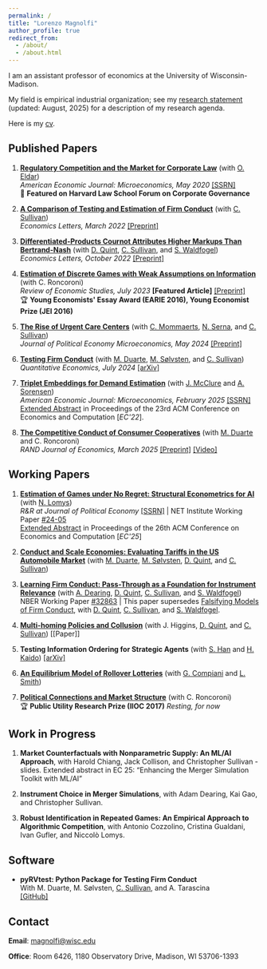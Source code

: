 ```yaml
---
permalink: /
title: "Lorenzo Magnolfi"
author_profile: true
redirect_from: 
  - /about/
  - /about.html
---
```


I am an assistant professor of economics at the University of Wisconsin-Madison. 

My field is empirical industrial organization; see my [research statement](files\Research_Statement+(5).pdf) (updated: August, 2025) for a description of my research agenda. 

Here is my [cv](files\cv_2025.pdf).

## Published Papers

1. [**Regulatory Competition and the Market for Corporate Law**](https://www.aeaweb.org/articles?id=10.1257%2Fmic.20180056) (with [O. Eldar](https://sites.google.com/view/ofereldar))  
   *American Economic Journal: Microeconomics, May 2020* [[SSRN]](https://papers.ssrn.com/sol3/papers.cfm?abstract_id=2685969)<br>
   📰 **Featured on Harvard Law School Forum on Corporate Governance** 

2. [**A Comparison of Testing and Estimation of Firm Conduct**](https://www.sciencedirect.com/science/article/pii/S0165176522000246) (with [C. Sullivan](https://sites.google.com/view/christopher-sullivan))  
   *Economics Letters, March 2022* [[Preprint]](files/papers/AComparisonOfTestingEstimationFirmConduct.pdf)

3. [**Differentiated-Products Cournot Attributes Higher Markups Than Bertrand-Nash**](https://doi.org/10.1016/j.econlet.2022.110804) (with [D. Quint](https://users.ssc.wisc.edu/~dquint/), [C. Sullivan](https://sites.google.com/view/christopher-sullivan), and [S. Waldfogel](https://www.swaldfogel.com/))  
   *Economics Letters, October 2022*   [[Preprint]](files/papers/BertrandCournot+(76).pdf)

4. [**Estimation of Discrete Games with Weak Assumptions on Information**](https://academic.oup.com/restud/advance-article-abstract/doi/10.1093/restud/rdac058/6670639) (with C. Roncoroni)  
   *Review of Economic Studies, July 2023* **[Featured Article]**  [[Preprint]](files/papers/EstimationDiscrGamesWeakInfo_MagnolfiRoncoroni_Mar2022.pdf)<br>
   🏆 **Young Economists' Essay Award (EARIE 2016), Young Economist Prize (JEI 2016)**  

5. [**The Rise of Urgent Care Centers**](https://www.journals.uchicago.edu/doi/10.1086/727821) (with [C. Mommaerts](https://sites.google.com/site/corinamommaerts/), [N. Serna](https://www.nserna.com/), and [C. Sullivan](https://sites.google.com/view/christopher-sullivan))  
   *Journal of Political Economy Microeconomics, May 2024* [[Preprint]](files/papers/RiseUCCs.pdf)

6. [**Testing Firm Conduct**](https://www.econometricsociety.org/publications/quantitative-economics/2024/07/01/Testing-Firm-Conduct) (with [M. Duarte](https://sites.google.com/view/marco-duarte/home), [M. Sølvsten](https://sites.google.com/site/mikkelsoelvsten/), and [C. Sullivan](https://sites.google.com/view/christopher-sullivan))  
   *Quantitative Economics, July 2024*  [[arXiv]](https://arxiv.org/abs/2301.06720)

7. [**Triplet Embeddings for Demand Estimation**](https://www.aeaweb.org/articles?id=10.1257/mic.20220248) (with [J. McClure](https://www.joncfmcclure.com/) and [A. Sorensen](https://users.ssc.wisc.edu/~sorensen/))  
  *American Economic Journal: Microeconomics, February 2025*  [[SSRN]](https://papers.ssrn.com/sol3/papers.cfm?abstract_id=4113399)<br>
[Extended Abstract](https://dl.acm.org/doi/10.1145/3490486.3538282) in Proceedings of the 23rd ACM Conference on Economics and Computation [*EC'22*]. 

9. [**The Competitive Conduct of Consumer Cooperatives**](https://onlinelibrary.wiley.com/doi/10.1111/1756-2171.12496) (with [M. Duarte](https://sites.google.com/view/marco-duarte/home) and C. Roncoroni)  
   *RAND Journal of Economics, March 2025* [[Preprint]](files/papers/Cooperatives+(16).pdf) [[Video]](https://youtu.be/O4qBSvh3SUU)

## Working Papers

1. [**Estimation of Games under No Regret: Structural Econometrics for AI**](files/papers/Estimation_of_Games_under_No_Regret_11_29.pdf) (with [N. Lomys](https://niccololomys.com/))  
   *R&R at Journal of Political Economy* [[SSRN]](https://ssrn.com/abstract=4269273) | NET Institute Working Paper [#24-05](https://ideas.repec.org/p/net/wpaper/2405.html)<br>
[Extended Abstract](https://dl.acm.org/doi/10.1145/3736252.3742516) in Proceedings of the 26th ACM Conference on Economics and Computation [*EC'25*]  

2. [**Conduct and Scale Economies: Evaluating Tariffs in the US Automobile Market**](/files/papers/ConductAndScaleEconomies_Manuscript+(1)) (with [M. Duarte](https://sites.google.com/view/marco-duarte/home), [M. Sølvsten](https://sites.google.com/site/mikkelsoelvsten/), [D. Quint](https://users.ssc.wisc.edu/~dquint/), and [C. Sullivan](https://sites.google.com/view/christopher-sullivan))

3. [**Learning Firm Conduct: Pass-Through as a Foundation for Instrument Relevance**](files/papers/Falsifying_Models_and_Tax_Instruments+(22)(2).pdf) (with [A. Dearing](https://business.cornell.edu/faculty-research/faculty/aed237/), [D. Quint](https://users.ssc.wisc.edu/~dquint/), [C. Sullivan](https://sites.google.com/view/christopher-sullivan), and [S. Waldfogel](https://www.swaldfogel.com/))<br>
NBER Working Paper [#32863](https://www.nber.org/papers/w32863) | This paper supersedes [Falsifying Models of Firm Conduct](magnolfi-quint-sullivan-waldfogel.pdf), with [D. Quint](https://users.ssc.wisc.edu/~dquint/), [C. Sullivan](https://sites.google.com/view/christopher-sullivan), and [S. Waldfogel](https://www.swaldfogel.com/).

4. [**Multi-homing Policies and Collusion**](files/papers/PlatformCollusion+(3).pdf) (with J. Higgins, [D. Quint](https://users.ssc.wisc.edu/~dquint/), and [C. Sullivan](https://sites.google.com/view/christopher-sullivan))  [[Paper]]

5. **Testing Information Ordering for Strategic Agents** (with [S. Han](https://sukjinhan.com/info-1) and [H. Kaido](https://people.bu.edu/hkaido/))  [[arXiv]](https://arxiv.org/abs/2402.19425)

6. [**An Equilibrium Model of Rollover Lotteries**](files/papers/Rollover.pdf) (with [G. Compiani](https://giovannicompiani.com/) and [L. Smith](https://www.lonessmith.com/))  

7. [**Political Connections and Market Structure**](files/papers/PoliticalConnectionsMarketStructure.pdf) (with C. Roncoroni)  
🏆 **Public Utility Research Prize (IIOC 2017)**
*Resting, for now*

## Work in Progress   

1. **Market Counterfactuals with Nonparametric Supply: An ML/AI Approach**, with Harold Chiang, Jack Collison, and Christopher Sullivan - slides. Extended abstract in EC 25: “Enhancing the Merger Simulation Toolkit with ML/AI”

2. **Instrument Choice in Merger Simulations**, with Adam Dearing,  Kai Gao, and Christopher Sullivan.

3. **Robust Identification in Repeated Games: An Empirical Approach to Algorithmic Competition**, with Antonio Cozzolino, Cristina Gualdani, Ivan Gufler, and Niccolò Lomys.


## Software

- **pyRVtest: Python Package for Testing Firm Conduct**  
  With M. Duarte, M. Sølvsten, [C. Sullivan](https://sites.google.com/view/christopher-sullivan), and A. Tarascina  
  [[GitHub]](https://github.com/anyatarascina/pyRVtest)
  
## Contact
**Email**: [magnolfi@wisc.edu](mailto:magnolfi@wisc.edu)

**Office**: Room 6426, 1180 Observatory Drive, Madison, WI 53706-1393
